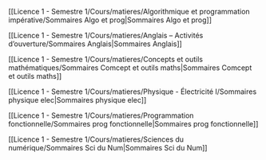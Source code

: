   
  

[[Licence 1 - Semestre 1/Cours/matieres/Algorithmique et programmation impérative/Sommaires Algo et prog|Sommaires Algo et prog]]

  

[[Licence 1 - Semestre 1/Cours/matieres/Anglais – Activités d’ouverture/Sommaires Anglais|Sommaires Anglais]]

  

[[Licence 1 - Semestre 1/Cours/matieres/Concepts et outils mathématiques/Sommaires Comcept et outils maths|Sommaires Comcept et outils maths]]

  

[[Licence 1 - Semestre 1/Cours/matieres/Physique - Électricité I/Sommaires physique elec|Sommaires physique elec]]

  

[[Licence 1 - Semestre 1/Cours/matieres/Programmation fonctionnelle/Sommaires prog fonctionnelle|Sommaires prog fonctionnelle]]

  

[[Licence 1 - Semestre 1/Cours/matieres/Sciences du numérique/Sommaires Sci du Num|Sommaires Sci du Num]]